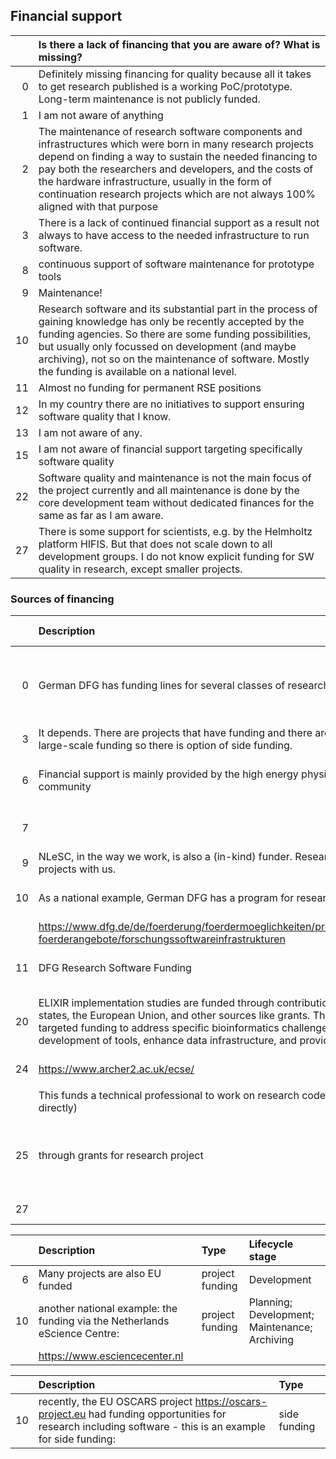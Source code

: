 ## Financial support

|    | Is there a lack of financing that you are aware of? What is missing?                                                                                                                                                                                                                                                                                                      |
|---:|:--------------------------------------------------------------------------------------------------------------------------------------------------------------------------------------------------------------------------------------------------------------------------------------------------------------------------------------------------------------------------|
|  0 | Definitely missing financing for quality because all it takes to get research published is a working PoC/prototype. Long-term maintenance is not publicly funded.                                                                                                                                                                                                         |
|  1 | I am not aware of anything                                                                                                                                                                                                                                                                                                                                                |
|  2 | The maintenance of research software components and infrastructures which were born in many research projects depend on finding a way to sustain the needed financing to pay both the researchers and developers, and the costs of the hardware infrastructure, usually in the form of continuation research projects which are not always 100% aligned with that purpose |
|  3 | There is a lack of continued financial support as a result not always to have access to the needed infrastructure to run software.                                                                                                                                                                                                                                        |
|  8 | continuous support of software maintenance for prototype tools                                                                                                                                                                                                                                                                                                            |
|  9 | Maintenance!                                                                                                                                                                                                                                                                                                                                                              |
| 10 | Research software and its substantial part in the process of gaining knowledge has only be recently accepted by the funding agencies. So there are some funding possibilities, but usually only focussed on development (and maybe archiving), not so on the maintenance of software. Mostly the funding is available on a national level.                                |
| 11 | Almost no funding for permanent RSE positions                                                                                                                                                                                                                                                                                                                             |
| 12 | In my country there are no initiatives to support ensuring software quality that I know.                                                                                                                                                                                                                                                                                  |
| 13 | I am not aware of any.                                                                                                                                                                                                                                                                                                                                                    |
| 15 | I am not aware of financial support targeting specifically software quality                                                                                                                                                                                                                                                                                               |
| 22 | Software quality and maintenance is not the main focus of the project currently and all maintenance is done by the core development team without dedicated finances for the same as far as I am aware.                                                                                                                                                                    |
| 27 | There is some support for scientists, e.g. by the Helmholtz platform HIFIS. But that does not scale down to all development groups. I do not know explicit funding for SW quality in research, except smaller projects.                                                                                                                                                   |

### Sources of financing

|    | Description                                                                                                                                                                                                                                                                                                                                | Type                                              | Lifecycle stage                               |
|---:|:-------------------------------------------------------------------------------------------------------------------------------------------------------------------------------------------------------------------------------------------------------------------------------------------------------------------------------------------|:--------------------------------------------------|:----------------------------------------------|
|  0 | German DFG has funding lines for several classes of research software.                                                                                                                                                                                                                                                                     | project funding; dedicated funding; mixed funding | Development                                   |
|  3 | It depends. There are projects that have funding and there are other that do not have large-scale funding so there is option of side funding.                                                                                                                                                                                              | mixed funding                                     | Maintenance; Archiving                        |
|  6 | Financial support is mainly provided by the high energy physics institutes to the community                                                                                                                                                                                                                                                | dedicated funding                                 | Planning; Development; Maintenance; Archiving |
|  7 |                                                                                                                                                                                                                                                                                                                                            | mixed funding                                     | Planning; Maintenance; Archiving              |
|  9 | NLeSC, in the way we work, is also a (in-kind) funder. Researchers apply for research projects with us.                                                                                                                                                                                                                                    | project funding                                   | Planning; Development                         |
| 10 | As a national example, German  DFG has a program for research software infrastructures                                                                                                                                                                                                                                                     | project funding                                   | Development; Maintenance; Archiving           |
|    | https://www.dfg.de/de/foerderung/foerdermoeglichkeiten/programme/infrastruktur/lis/lis-foerderangebote/forschungssoftwareinfrastrukturen                                                                                                                                                                                                   |                                                   |                                               |
| 11 | DFG Research Software Funding                                                                                                                                                                                                                                                                                                              | project funding                                   | Planning; Development; Maintenance            |
| 20 | ELIXIR implementation studies are funded through contributions from ELIXIR member states, the European Union, and other sources like grants. These studies typically receive targeted funding to address specific bioinformatics challenges, and are aimed to the development of tools, enhance data infrastructure, and provide training. | project funding; large-scale funding              | Development; Maintenance; Archiving           |
| 24 | https://www.archer2.ac.uk/ecse/                                                                                                                                                                                                                                                                                                            | side funding                                      | Development; Maintenance                      |
|    |                                                                                                                                                                                                                                                                                                                                            |                                                   |                                               |
|    | This funds a technical professional to work on research code (so effort rather than money directly)                                                                                                                                                                                                                                        |                                                   |                                               |
| 25 | through grants for research project                                                                                                                                                                                                                                                                                                        | project funding; dedicated funding; mixed funding | Planning; Development                         |
| 27 |                                                                                                                                                                                                                                                                                                                                            | project funding                                   | Development                                   |

|    | Description                                                                | Type            | Lifecycle stage                               |
|---:|:---------------------------------------------------------------------------|:----------------|:----------------------------------------------|
|  6 | Many projects are also EU funded                                           | project funding | Development                                   |
| 10 | another national example: the funding via the Netherlands eScience Centre: | project funding | Planning; Development; Maintenance; Archiving |
|    | https://www.esciencecenter.nl                                              |                 |                                               |

|    | Description                                                                                                                                                | Type         |
|---:|:-----------------------------------------------------------------------------------------------------------------------------------------------------------|:-------------|
| 10 | recently, the EU OSCARS project https://oscars-project.eu had funding opportunities for research including software - this is an example for side funding: | side funding |

